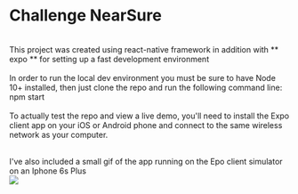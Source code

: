 # Challenge NearSure
<br>
This project was created using react-native framework in addition with ** expo ** for setting up a fast development environment
<br><br>
In order to run the local dev environment you must be sure to have Node 10+ installed, then just clone the repo and run the following command line:
<br>
    npm start
<br><br>
To actually test the repo and view a live demo, you'll need to install the Expo client app on your iOS or Android phone and connect to the same wireless network as your computer. 
<br><br>

I've also included a small gif of the app running on the Epo client simulator on an Iphone 6s Plus
<br>
![](gif_drinks.gif)
